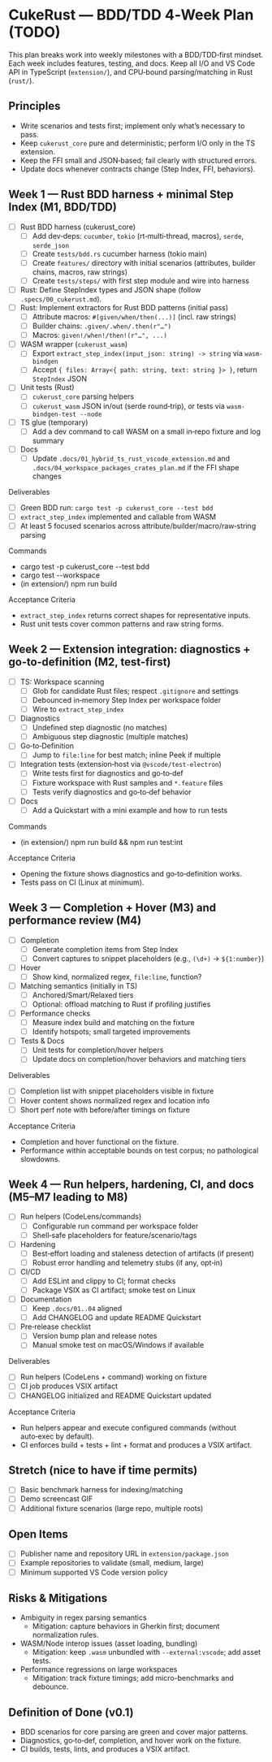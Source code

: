 # CukeRust — BDD/TDD 4‑Week Plan (TODO)

This plan breaks work into weekly milestones with a BDD/TDD‑first mindset. Each week includes features, testing, and docs. Keep all I/O and VS Code API in TypeScript (`extension/`), and CPU‑bound parsing/matching in Rust (`rust/`).

## Principles

- Write scenarios and tests first; implement only what’s necessary to pass.
- Keep `cukerust_core` pure and deterministic; perform I/O only in the TS extension.
- Keep the FFI small and JSON‑based; fail clearly with structured errors.
- Update docs whenever contracts change (Step Index, FFI, behaviors).

## Week 1 — Rust BDD harness + minimal Step Index (M1, BDD/TDD)

- [ ] Rust BDD harness (cukerust_core)
  - [ ] Add dev‑deps: `cucumber`, `tokio` (rt‑multi‑thread, macros), `serde`, `serde_json`
  - [ ] Create `tests/bdd.rs` cucumber harness (tokio main)
  - [ ] Create `features/` directory with initial scenarios (attributes, builder chains, macros, raw strings)
  - [ ] Create `tests/steps/` with first step module and wire into harness
- [ ] Rust: Define StepIndex types and JSON shape (follow `.specs/00_cukerust.md`).
- [ ] Rust: Implement extractors for Rust BDD patterns (initial pass)
  - [ ] Attribute macros: `#[given/when/then(...)]` (incl. raw strings)
  - [ ] Builder chains: `.given/.when/.then(r"…")`
  - [ ] Macros: `given!/when!/then!(r"…", ...)`
- [ ] WASM wrapper (`cukerust_wasm`)
  - [ ] Export `extract_step_index(input_json: string) -> string` via `wasm-bindgen`
  - [ ] Accept `{ files: Array<{ path: string, text: string }> }`, return `StepIndex` JSON
- [ ] Unit tests (Rust)
  - [ ] `cukerust_core` parsing helpers
  - [ ] `cukerust_wasm` JSON in/out (serde round‑trip), or tests via `wasm-bindgen-test --node`
- [ ] TS glue (temporary)
  - [ ] Add a dev command to call WASM on a small in‑repo fixture and log summary
- [ ] Docs
  - [ ] Update `.docs/01_hybrid_ts_rust_vscode_extension.md` and `.docs/04_workspace_packages_crates_plan.md` if the FFI shape changes

Deliverables

- [ ] Green BDD run: `cargo test -p cukerust_core --test bdd`
- [ ] `extract_step_index` implemented and callable from WASM
- [ ] At least 5 focused scenarios across attribute/builder/macro/raw‑string parsing

Commands

- cargo test -p cukerust_core --test bdd
- cargo test --workspace
- (in extension/) npm run build

Acceptance Criteria

- `extract_step_index` returns correct shapes for representative inputs.
- Rust unit tests cover common patterns and raw string forms.

## Week 2 — Extension integration: diagnostics + go‑to‑definition (M2, test‑first)

- [ ] TS: Workspace scanning
  - [ ] Glob for candidate Rust files; respect `.gitignore` and settings
  - [ ] Debounced in‑memory Step Index per workspace folder
  - [ ] Wire to `extract_step_index`
- [ ] Diagnostics
  - [ ] Undefined step diagnostic (no matches)
  - [ ] Ambiguous step diagnostic (multiple matches)
- [ ] Go‑to‑Definition
  - [ ] Jump to `file:line` for best match; inline Peek if multiple
- [ ] Integration tests (extension‑host via `@vscode/test-electron`)
  - [ ] Write tests first for diagnostics and go‑to‑def
  - [ ] Fixture workspace with Rust samples and `*.feature` files
  - [ ] Tests verify diagnostics and go‑to‑def behavior
- [ ] Docs
  - [ ] Add a Quickstart with a mini example and how to run tests

Commands

- (in extension/) npm run build && npm run test:int

Acceptance Criteria

- Opening the fixture shows diagnostics and go‑to‑definition works.
- Tests pass on CI (Linux at minimum).

## Week 3 — Completion + Hover (M3) and performance review (M4)

- [ ] Completion
  - [ ] Generate completion items from Step Index
  - [ ] Convert captures to snippet placeholders (e.g., `(\d+)` → `${1:number}`)
- [ ] Hover
  - [ ] Show kind, normalized regex, `file:line`, function?
- [ ] Matching semantics (initially in TS)
  - [ ] Anchored/Smart/Relaxed tiers
  - [ ] Optional: offload matching to Rust if profiling justifies
- [ ] Performance checks
  - [ ] Measure index build and matching on the fixture
  - [ ] Identify hotspots; small targeted improvements
- [ ] Tests & Docs
  - [ ] Unit tests for completion/hover helpers
  - [ ] Update docs on completion/hover behaviors and matching tiers

Deliverables

- [ ] Completion list with snippet placeholders visible in fixture
- [ ] Hover content shows normalized regex and location info
- [ ] Short perf note with before/after timings on fixture

Acceptance Criteria

- Completion and hover functional on the fixture.
- Performance within acceptable bounds on test corpus; no pathological slowdowns.

## Week 4 — Run helpers, hardening, CI, and docs (M5–M7 leading to M8)

- [ ] Run helpers (CodeLens/commands)
  - [ ] Configurable run command per workspace folder
  - [ ] Shell‑safe placeholders for feature/scenario/tags
- [ ] Hardening
  - [ ] Best‑effort loading and staleness detection of artifacts (if present)
  - [ ] Robust error handling and telemetry stubs (if any, opt‑in)
- [ ] CI/CD
  - [ ] Add ESLint and clippy to CI; format checks
  - [ ] Package VSIX as CI artifact; smoke test on Linux
- [ ] Documentation
  - [ ] Keep `.docs/01..04` aligned
  - [ ] Add CHANGELOG and update README Quickstart
- [ ] Pre‑release checklist
  - [ ] Version bump plan and release notes
  - [ ] Manual smoke test on macOS/Windows if available

Deliverables

- [ ] Run helpers (CodeLens + command) working on fixture
- [ ] CI job produces VSIX artifact
- [ ] CHANGELOG initialized and README Quickstart updated

Acceptance Criteria

- Run helpers appear and execute configured commands (without auto‑exec by default).
- CI enforces build + tests + lint + format and produces a VSIX artifact.

## Stretch (nice to have if time permits)

- [ ] Basic benchmark harness for indexing/matching
- [ ] Demo screencast GIF
- [ ] Additional fixture scenarios (large repo, multiple roots)

## Open Items

- [ ] Publisher name and repository URL in `extension/package.json`
- [ ] Example repositories to validate (small, medium, large)
- [ ] Minimum supported VS Code version policy

## Risks & Mitigations

- Ambiguity in regex parsing semantics
  - Mitigation: capture behaviors in Gherkin first; document normalization rules.
- WASM/Node interop issues (asset loading, bundling)
  - Mitigation: keep `.wasm` unbundled with `--external:vscode`; add asset tests.
- Performance regressions on large workspaces
  - Mitigation: track fixture timings; add micro-benchmarks and debounce.

## Definition of Done (v0.1)

- BDD scenarios for core parsing are green and cover major patterns.
- Diagnostics, go‑to‑def, completion, and hover work on the fixture.
- CI builds, tests, lints, and produces a VSIX artifact.

